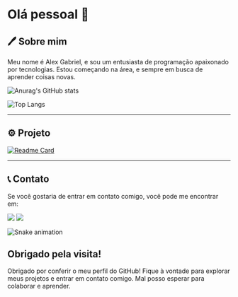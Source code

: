 # Olá pessoal 👋

## 🖊 Sobre mim

Meu nome é Alex Gabriel, e sou um entusiasta de programação apaixonado por tecnologias. Estou começando na área, e sempre em busca de aprender coisas novas. 

![Anurag's GitHub stats](https://github-readme-stats.vercel.app/api?username=alexgurgel&show_icons=true&theme=dark)

![Top Langs](https://github-readme-stats.vercel.app/api/top-langs/?username=alexgurgel&layout=compact&theme=dark)

---------------------------

## ⚙ Projeto

[![Readme Card](https://github-readme-stats.vercel.app/api/pin/?username=alexgurgel&repo=Tiktok-Project&theme=dark)](https://github.com/anuraghazra/github-readme-stats)

---------------------------

## 📞 Contato

Se você gostaria de entrar em contato comigo, você pode me encontrar em:

<div> 
   <a href = "alexgabrielb@hotmail.com"><img src="https://img.shields.io/badge/-Gmail-%23333?style=for-the-badge&logo=gmail&logoColor=white" target="_blank"></a>
   <a href="https://www.linkedin.com/in/alex-gurgel/" target="_blank"><img src="https://img.shields.io/badge/-LinkedIn-%230077B5?style=for-the-badge&logo=linkedin&logoColor=white" target="_blank"></a>
 
   ![Snake animation](https://github.com/chaltech/chaltech/blob/output/github-contribution-grid-snake.svg)
</div>

## Obrigado pela visita!

Obrigado por conferir o meu perfil do GitHub! Fique à vontade para explorar meus projetos e entrar em contato comigo. Mal posso esperar para colaborar e aprender.
